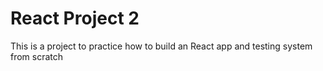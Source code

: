 # React Project 2

This is a project to practice how to build an React app and testing system from scratch